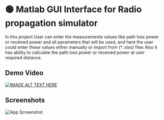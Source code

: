 # 🟢 Matlab GUI Interface for Radio propagation simulator
In this project User can enter the measurements values like path loss power or received power
and all parameters that will be used, and here the user could enter these values either manually 
or import from (*. xlxs) files Also it has ability to calculate the path loss power 
or received power at user required distance.

## Demo Video

[![IMAGE ALT TEXT HERE](https://img.shields.io/badge/youtube-%23FF0000?style=flat&logo=youtube&logoColor=white)](https://www.youtube.com/watch?v=BQUR5VelcFg&t)


## Screenshots

![App Screenshot](https://via.placeholder.com/468x300?text=App+Screenshot+Here)

